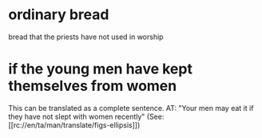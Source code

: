 # ordinary bread

bread that the priests have not used in worship

# if the young men have kept themselves from women

This can be translated as a complete sentence. AT: "Your men may eat it if they have not slept with women recently" (See: [[rc://en/ta/man/translate/figs-ellipsis]])

